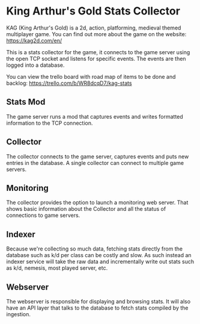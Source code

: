 # King Arthur's Gold Stats Collector

KAG (King Arthur's Gold) is a 2d, action, platforming, medieval themed multiplayer game.
You can find out more about the game on the website: https://kag2d.com/en/

This is a stats collector for the game, it connects to the game server using the open
TCP socket and listens for specific events. The events are then logged into a database.

You can view the trello board with road map of items to be done and backlog: https://trello.com/b/WR8dcqD7/kag-stats

## Stats Mod

The game server runs a mod that captures events and writes formatted information to the TCP connection.

## Collector

The collector connects to the game server, captures events and puts new entries in the database.
A single collector can connect to multiple game servers.

## Monitoring

The collector provides the option to launch a monitoring web server.
That shows basic information about the Collector and all the status of connections
to game servers.

## Indexer

Because we're collecting so much data, fetching stats directly from the database such as k/d per class
can be costly and slow. As such instead an indexer service will take the raw data and incrementally
write out stats such as k/d, nemesis, most played server, etc.

## Webserver

The webserver is responsible for displaying and browsing stats. It will also have an API layer that talks to the database
to fetch stats compiled by the ingestion.
